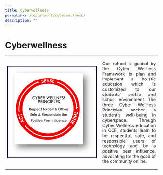 ```yaml
---
title: Cyberwellness
permalink: /department/cyberwellness/
description: ""
---
```

# Cyberwellness

<table><tbody><tr><td width="300"><img style="border:2px solid #0A0B30" src="/images/cyberwellness1.png"></td><td><p align="justify">Our school is guided by the Cyber Wellness Framework to plan and implement a holistic education which is customized to our students’ profile and school environment.
The three Cyber Wellness Principles anchor a student’s well-being in cyberspace.
Through Cyber Wellness education in CCE, students learn to be respectful, safe, and responsible users of technology and be a positive peer influence, advocating for the good of the community online.</p>
</td></tr></tbody></table>